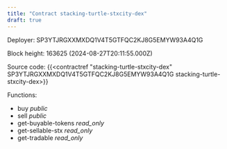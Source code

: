 ```yaml
---
title: "Contract stacking-turtle-stxcity-dex"
draft: true
---
```

Deployer: SP3YTJRGXXMXDQ1V4T5GTFQC2KJ8G5EMYW93A4Q1G


 



Block height: 163625 (2024-08-27T20:11:55.000Z)

Source code: {{<contractref "stacking-turtle-stxcity-dex" SP3YTJRGXXMXDQ1V4T5GTFQC2KJ8G5EMYW93A4Q1G stacking-turtle-stxcity-dex>}}

Functions:

* buy _public_
* sell _public_
* get-buyable-tokens _read_only_
* get-sellable-stx _read_only_
* get-tradable _read_only_
